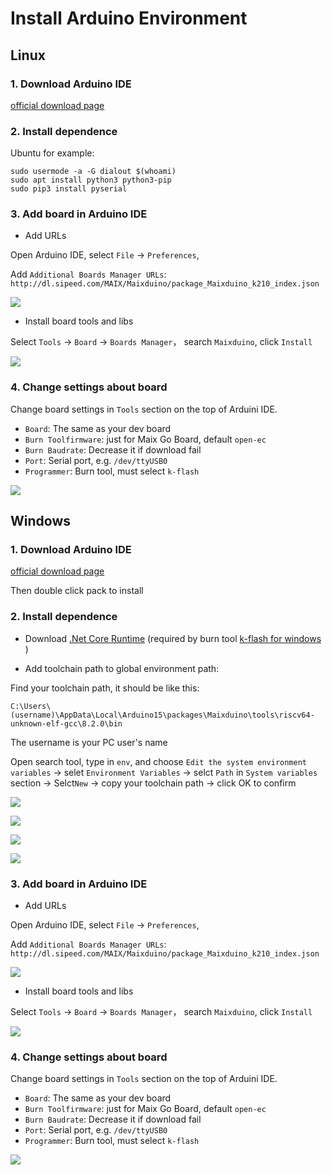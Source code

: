 Install Arduino Environment
================

## Linux

### 1. Download Arduino IDE

[official download page](https://www.arduino.cc/en/Main/Software)

### 2. Install dependence 

Ubuntu for example:

```shell
sudo usermode -a -G dialout $(whoami)
sudo apt install python3 python3-pip
sudo pip3 install pyserial
```

### 3. Add board in Arduino IDE

* Add URLs

Open Arduino IDE, select `File` -> `Preferences`, 

Add `Additional Boards Manager URLs`: 
`http://dl.sipeed.com/MAIX/Maixduino/package_Maixduino_k210_index.json`

![](../../assets/arduino_settings.png)

* Install board tools and libs

Select `Tools` -> `Board` -> `Boards Manager`， search `Maixduino`, click `Install`

![](../../assets/arduino_board.png)


### 4. Change settings about board

Change board settings in `Tools`  section on the top of Arduini IDE.

* `Board`: The same as your dev board
* `Burn Toolfirmware`: just for Maix Go Board, default `open-ec`
* `Burn Baudrate`: Decrease it if download fail
* `Port`: Serial port, e.g. `/dev/ttyUSB0`
* `Programmer`: Burn tool, must select `k-flash`

![](../../assets/arduino_board.png)





## Windows



### 1. Download Arduino IDE

[official download page](https://www.arduino.cc/en/Main/Software)

Then double click pack to install

### 2. Install dependence 

* Download [.Net Core Runtime](https://download.visualstudio.microsoft.com/download/pr/3f05ee2d-5372-43d6-9562-be86632a53d4/1361281426efa7ff206289adb0411f55/dotnet-runtime-3.0.0-preview3-27503-5-win-x64.exe) (required by burn tool [k-flash for windows](https://github.com/kendryte/kendryte-flash-windows) )

* Add toolchain path to global environment path:

Find your toolchain path, it should be like this:

```
C:\Users\(username)\AppData\Local\Arduino15\packages\Maixduino\tools\riscv64-unknown-elf-gcc\8.2.0\bin
```

The username is your PC user's name


Open search tool, type in `env`, and choose `Edit the system environment variables` -> selet `Environment Variables` -> selct `Path` in `System variables` section -> Selct`New` -> copy your toolchain path -> click OK  to confirm

![](../../assets/win10_search.png)

![](../../assets/win10_search_env.png)

![](../../assets/win10_edit_env.png)

![](../../assets/win10_add_env_path.png)

### 3. Add board in Arduino IDE

* Add URLs

Open Arduino IDE, select `File` -> `Preferences`, 

Add `Additional Boards Manager URLs`: 
`http://dl.sipeed.com/MAIX/Maixduino/package_Maixduino_k210_index.json`

![](../../assets/arduino_settings.png)

* Install board tools and libs

Select `Tools` -> `Board` -> `Boards Manager`， search `Maixduino`, click `Install`

![](../../assets/arduino_board.png)


### 4. Change settings about board

Change board settings in `Tools`  section on the top of Arduini IDE.

* `Board`: The same as your dev board
* `Burn Toolfirmware`: just for Maix Go Board, default `open-ec`
* `Burn Baudrate`: Decrease it if download fail
* `Port`: Serial port, e.g. `/dev/ttyUSB0`
* `Programmer`: Burn tool, must select `k-flash`

![](../../assets/arduino_board.png)


